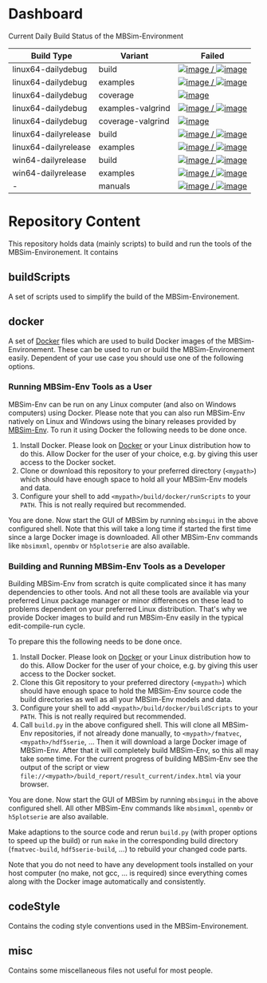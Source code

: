 # Dashboard

Current Daily Build Status of the MBSim-Environment

| Build Type | Variant | Failed |
|------------|---------|--------|
| linux64-dailydebug | build | [![image](https://www.mbsim-env.de/mbsim/buildsystemstate/linux64-dailydebug-build.nrFailed.svg) / ![image](https://www.mbsim-env.de/mbsim/buildsystemstate/linux64-dailydebug-build.nrAll.svg)](https://www.mbsim-env.de/mbsim/linux64-dailydebug/report/result_current/) |
| linux64-dailydebug | examples | [![image](https://www.mbsim-env.de/mbsim/buildsystemstate/linux64-dailydebug-examples.nrFailed.svg) / ![image](https://www.mbsim-env.de/mbsim/buildsystemstate/linux64-dailydebug-examples.nrAll.svg)](https://www.mbsim-env.de/mbsim/linux64-dailydebug/report/result_current/runexamples_report/result_current/) |
| linux64-dailydebug | coverage | [![image](https://www.mbsim-env.de/mbsim/buildsystemstate/linux64-dailydebug-coverage.svg)](https://www.mbsim-env.de/mbsim/linux64-dailydebug/report/result_current/runexamples_report/result_current/coverage/) |
| linux64-dailydebug | examples-valgrind | [![image](https://www.mbsim-env.de/mbsim/buildsystemstate/linux64-dailydebug-valgrind-examples.nrFailed.svg) / ![image](https://www.mbsim-env.de/mbsim/buildsystemstate/linux64-dailydebug-valgrind-examples.nrAll.svg)](https://www.mbsim-env.de/mbsim/linux64-dailydebug/report/runexamples_valgrind_report/result_current/) |
| linux64-dailydebug | coverage-valgrind | [![image](https://www.mbsim-env.de/mbsim/buildsystemstate/linux64-dailydebug-valgrind-coverage.svg)](https://www.mbsim-env.de/mbsim/linux64-dailydebug/report/runexamples_valgrind_report/result_current/coverage/) |
| linux64-dailyrelease | build | [![image](https://www.mbsim-env.de/mbsim/buildsystemstate/linux64-dailyrelease-build.nrFailed.svg) / ![image](https://www.mbsim-env.de/mbsim/buildsystemstate/linux64-dailyrelease-build.nrAll.svg)](https://www.mbsim-env.de/mbsim/linux64-dailyrelease/report/result_current/) |
| linux64-dailyrelease | examples | [![image](https://www.mbsim-env.de/mbsim/buildsystemstate/linux64-dailyrelease-examples.nrFailed.svg) / ![image](https://www.mbsim-env.de/mbsim/buildsystemstate/linux64-dailyrelease-examples.nrAll.svg)](https://www.mbsim-env.de/mbsim/linux64-dailyrelease/report/result_current/runexamples_report/result_current/) |
| win64-dailyrelease | build | [![image](https://www.mbsim-env.de/mbsim/buildsystemstate/win64-dailyrelease-build.nrFailed.svg) / ![image](https://www.mbsim-env.de/mbsim/buildsystemstate/win64-dailyrelease-build.nrAll.svg)](https://www.mbsim-env.de/mbsim/win64-dailyrelease/report/result_current/) |
| win64-dailyrelease | examples | [![image](https://www.mbsim-env.de/mbsim/buildsystemstate/win64-dailyrelease-examples.nrFailed.svg) / ![image](https://www.mbsim-env.de/mbsim/buildsystemstate/win64-dailyrelease-examples.nrAll.svg)](https://www.mbsim-env.de/mbsim/win64-dailyrelease/report/result_current/runexamples_report/result_current/) |
| - | manuals | [![image](https://www.mbsim-env.de/mbsim/buildsystemstate/build-manuals.nrFailed.svg) / ![image](https://www.mbsim-env.de/mbsim/buildsystemstate/build-manuals.nrAll.svg)](https://www.mbsim-env.de/mbsim/doc_manualsbuild.log) |



# Repository Content

This repository holds data (mainly scripts) to build and run the tools of the MBSim-Environement.
It contains


## buildScripts

A set of scripts used to simplify the build of the MBSim-Environement.


## docker

A set of [Docker](https://www.docker.com/) files which are used to build Docker images of the
MBSim-Environement. These can be used to run or build the MBSim-Environement easily.
Dependent of your use case you should use one of the following options.

### Running MBSim-Env Tools as a User

MBSim-Env can be run on any Linux computer (and also on Windows computers) using Docker.
Please note that you can also run MBSim-Env natively on Linux and Windows using the binary
releases provided by [MBSim-Env](https://www.mbsim-env.de).
To run it using Docker the following needs to be done once.

1. Install Docker. Please look on [Docker](https://www.docker.com/) or your Linux distribution how to do this.
Allow Docker for the user of your choice, e.g. by giving this user access to the Docker socket.
2. Clone or download this repository to your preferred directory (`<mypath>`) which should have enough 
space to hold all your MBSim-Env models and data.
3. Configure your shell to add `<mypath>/build/docker/runScripts` to your `PATH`.
This is not really required but recommended.

You are done. Now start the GUI of MBSim by running `mbsimgui` in the above configured shell.
Note that this will take a long time if started the first time since a large Docker image is downloaded.
All other MBSim-Env commands like `mbsimxml`, `openmbv` or `h5plotserie` are also available.

### Building and Running MBSim-Env Tools as a Developer

Building MBSim-Env from scratch is quite complicated since it has many dependencies to other tools. And not all these
tools are available via your preferred Linux package manager or minor differences on these lead to problems dependent
on your preferred Linux distribution.
That's why we provide Docker images to build and run MBSim-Env easily in the typical edit-compile-run cycle.

To prepare this the following needs to be done once.

1. Install Docker. Please look on [Docker](https://www.docker.com/) or your Linux distribution how to do this.
Allow Docker for the user of your choice, e.g. by giving this user access to the Docker socket.
2. Clone this Git repository to your preferred directory (`<mypath>`) which should have enough 
space to hold the MBSim-Env source code the build directories as well as all your MBSim-Env models and data.
3. Configure your shell to add `<mypath>/build/docker/buildScripts` to your `PATH`.
This is not really required but recommended.
4. Call `build.py` in the above configured shell. This will clone all MBSim-Env repositories, if not already done manually,
to `<mypath>/fmatvec`, `<mypath>/hdf5serie`, ... Then it will download a large Docker image of MBSim-Env. After that it will completely build MBSim-Env, so this all may take some time.
For the current progress of building MBSim-Env see the output of the script or view `file://<mypath>/build_report/result_current/index.html`
via your browser.

You are done. Now start the GUI of MBSim by running `mbsimgui` in the above configured shell.
All other MBSim-Env commands like `mbsimxml`, `openmbv` or `h5plotserie` are also available.

Make adaptions to the source code and rerun `build.py` (with proper options to speed up the build) or run `make` in the corresponding
build directory (`fmatvec-build`, `hdf5serie-build`, ...) to rebuild your changed code parts.

Note that you do not need to have any development tools installed on your host computer (no make, not gcc, ... is required) since
everything comes along with the Docker image automatically and consistently.


## codeStyle

Contains the coding style conventions used in the MBSim-Environement.


## misc

Contains some miscellaneous files not useful for most people.
